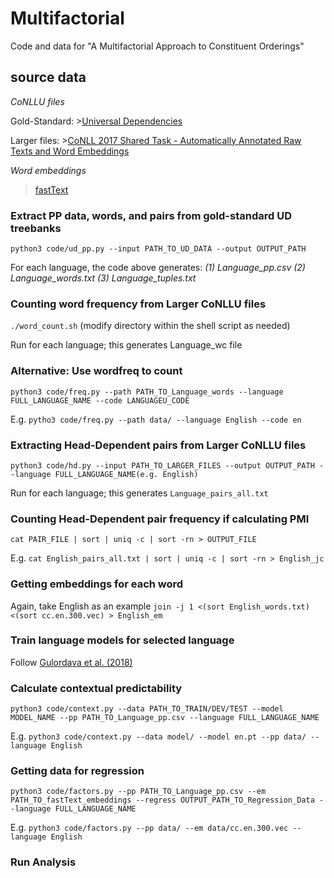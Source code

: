 # Multifactorial
 Code and data for "A Multifactorial Approach to Constituent Orderings"

## source data

*CoNLLU files*
 
Gold-Standard: >[Universal Dependencies](https://github.com/UniversalDependencies)

Larger files: >[CoNLL 2017 Shared Task - Automatically Annotated Raw Texts and Word Embeddings](https://lindat.mff.cuni.cz/repository/xmlui/handle/11234/1-1989)  


*Word embeddings*

 >[fastText](https://fasttext.cc/docs/en/crawl-vectors.html)
 
### Extract PP data, words, and pairs from gold-standard UD treebanks ###
```python3 code/ud_pp.py --input PATH_TO_UD_DATA --output OUTPUT_PATH```

For each language, the code above generates:
*(1) Language_pp.csv*
*(2) Language_words.txt*
*(3) Language_tuples.txt*

### Counting word frequency from Larger CoNLLU files ###
```./word_count.sh``` (modify directory within the shell script as needed)

Run for each language; this generates Language_wc file

### Alternative: Use wordfreq to count ###
```python3 code/freq.py --path PATH_TO_Language_words --language FULL_LANGUAGE_NAME --code LANGUAGEU_CODE```

E.g. ```pytho3 code/freq.py --path data/ --language English --code en```

### Extracting Head-Dependent pairs from Larger CoNLLU files ###
```python3 code/hd.py --input PATH_TO_LARGER_FILES --output OUTPUT_PATH --language FULL_LANGUAGE_NAME(e.g. English)```

Run for each language; this generates ```Language_pairs_all.txt```

### Counting Head-Dependent pair frequency if calculating PMI ###
```cat PAIR_FILE | sort | uniq -c | sort -rn > OUTPUT_FILE```

E.g. ```cat English_pairs_all.txt | sort | uniq -c | sort -rn > English_jc```

### Getting embeddings for each word ###
Again, take English as an example ```join -j 1 <(sort English_words.txt) <(sort cc.en.300.vec) > English_em```

### Train language models for selected language ###
Follow [Gulordava et al. (2018)](https://github.com/facebookresearch/colorlessgreenRNNs)

### Calculate contextual predictability ###
```python3 code/context.py --data PATH_TO_TRAIN/DEV/TEST --model MODEL_NAME --pp PATH_TO_Language_pp.csv --language FULL_LANGUAGE_NAME```

E.g. ```python3 code/context.py --data model/ --model en.pt --pp data/ --language English```


### Getting data for regression ###
```python3 code/factors.py --pp PATH_TO_Language_pp.csv --em PATH_TO_fastText_embeddings --regress OUTPUT_PATH_TO_Regression_Data --language FULL_LANGUAGE_NAME```

E.g. ```python3 code/factors.py --pp data/ --em data/cc.en.300.vec --language English```


### Run Analysis ###
